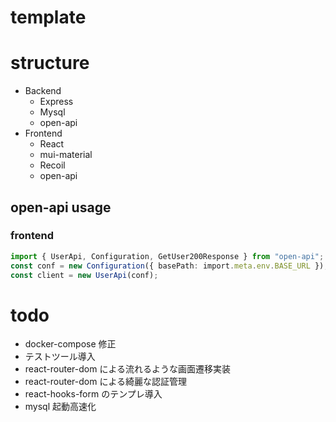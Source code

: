 # template

# structure

- Backend
  - Express
  - Mysql
  - open-api
- Frontend
  - React
  - mui-material
  - Recoil
  - open-api

## open-api usage

### frontend

```ts
import { UserApi, Configuration, GetUser200Response } from "open-api";
const conf = new Configuration({ basePath: import.meta.env.BASE_URL });
const client = new UserApi(conf);
```

# todo

- docker-compose 修正
- テストツール導入
- react-router-dom による流れるような画面遷移実装
- react-router-dom による綺麗な認証管理
- react-hooks-form のテンプレ導入
- mysql 起動高速化
